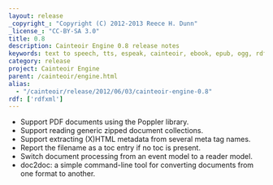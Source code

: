 ```yaml
---
layout: release
_copyright_: "Copyright (C) 2012-2013 Reece H. Dunn"
_license_: "CC-BY-SA 3.0"
title: 0.8
description: Cainteoir Engine 0.8 release notes
keywords: text to speech, tts, espeak, cainteoir, ebook, epub, ogg, rdf, metadata
category: release
project: Cainteoir Engine
parent: /cainteoir/engine.html
alias:
  - "/cainteoir/release/2012/06/03/cainteoir-engine-0.8"
rdf: ['rdfxml']
---
```


*  Support PDF documents using the Poppler library.
*  Support reading generic zipped document collections.
*  Support extracting (X)HTML metadata from several meta tag names.
*  Report the filename as a toc entry if no toc is present.
*  Switch document processing from an event model to a reader model.
*  doc2doc: a simple command-line tool for converting documents from one format to another.

